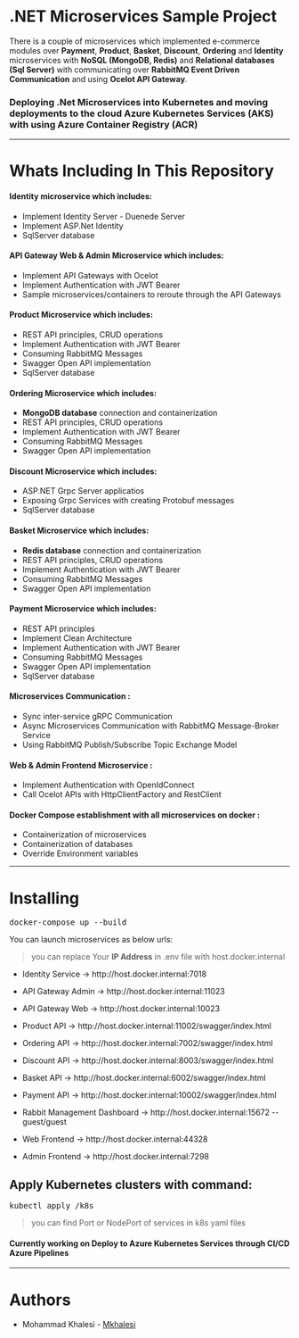 # .NET Microservices Sample Project

There is a couple of microservices which implemented e-commerce modules over <b>Payment</b>, <b>Product</b>, <b>Basket</b>, <b>Discount</b>, <b>Ordering</b> and <b>Identity</b> microservices with <b>NoSQL (MongoDB, Redis)</b> and <b>Relational databases (Sql Server)</b> with
communicating over <b>RabbitMQ Event Driven Communication</b> and using <b>Ocelot API Gateway</b>.

<h3>
Deploying .Net Microservices into <h>Kubernetes</b> and moving deployments to the cloud <b>Azure Kubernetes Services (AKS)</b> with using <b>Azure Container Registry (ACR)</b>
</h3>

<hr>

# Whats Including In This Repository

<h4>Identity microservice which includes:</h4>
<ul>
  <li>
    Implement Identity Server - Duenede Server
  </li>
  <li>
    Implement ASP.Net Identity
  </li>
  <li>
    SqlServer database
  </li>
</ul>

<h4>API Gateway Web & Admin Microservice which includes:</h4>
<ul>
  <li>
     Implement API Gateways with Ocelot
  </li>
  <li>
    Implement Authentication with JWT Bearer
  </li>
  <li>
    Sample microservices/containers to reroute through the API Gateways
  </li>
</ul>

<h4>Product Microservice which includes:</h4>
<ul>
  <li>
    REST API principles, CRUD operations
  </li>
  <li>
    Implement Authentication with JWT Bearer
  </li>
  <li>
    Consuming RabbitMQ Messages
  </li>
  <li>
    Swagger Open API implementation
  </li>
  <li>
    SqlServer database
  </li>
</ul>

<h4>Ordering Microservice which includes:</h4>
<ul>
  <li>
    <b>MongoDB database</b> connection and containerization
  </li>
  <li>
    REST API principles, CRUD operations
  </li>
  <li>
    Implement Authentication with JWT Bearer
  </li>
  <li>
    Consuming RabbitMQ Messages
  </li>
  <li>
    Swagger Open API implementation
  </li>
</ul>

<h4>Discount Microservice which includes:</h4>
<ul>
  <li>
    ASP.NET Grpc Server applicatios
  </li>
  <li>
    Exposing Grpc Services with creating Protobuf messages
  </li>
  <li>
    SqlServer database
  </li>
</ul>

<h4>Basket Microservice which includes:</h4>
<ul>
  <li>
    <b>Redis database</b> connection and containerization
  </li>
  <li>
    REST API principles, CRUD operations
  </li>
  <li>
    Implement Authentication with JWT Bearer
  </li>
  <li>
    Consuming RabbitMQ Messages
  </li>
  <li>
    Swagger Open API implementation
  </li>
</ul>

<h4>Payment Microservice which includes:</h4>
<ul>
  <li>
    REST API principles
  </li>
  <li>
    Implement Clean Architecture
  </li>
  <li>
    Implement Authentication with JWT Bearer
  </li>
  <li>
    Consuming RabbitMQ Messages
  </li>
  <li>
    Swagger Open API implementation
  </li>
  <li>
    SqlServer database
  </li>
</ul>

<h4>Microservices Communication :</h4>
<ul>
  <Li>
    Sync inter-service gRPC Communication
  </Li>
  <li>
    Async Microservices Communication with RabbitMQ Message-Broker Service
  </li>
  <li>
    Using RabbitMQ Publish/Subscribe Topic Exchange Model
  </li>
</ul>

<h4>Web & Admin Frontend Microservice :</h4>
<ul>
  <li>
    Implement Authentication with OpenIdConnect
  </li>
  <li>
    Call Ocelot APIs with HttpClientFactory and RestClient
  </li>
</ul>

<h4>Docker Compose establishment with all microservices on docker :</h4>
<ul>
  <li>
   Containerization of microservices
  </li>
  <li>
    Containerization of databases
  </li>
  <li>
    Override Environment variables
  </li>
</ul>

<hr>

# Installing

<pre>docker-compose up --build</pre>

<p>
  You can launch microservices as below urls:
  <blockquote>
    you can replace Your <b>IP Address</b> in .env file with host.docker.internal
  </blockquote>
</p>

<ul>
  <li>
    <p>Identity Service -> http://host.docker.internal:7018</p>
  </li>
  <li>
    <p>API Gateway Admin -> http://host.docker.internal:11023</p>
  </li>
  <li>
    <p>API Gateway Web -> http://host.docker.internal:10023</p>
  </li>
  <li>
    <p>Product API -> http://host.docker.internal:11002/swagger/index.html</p>
  </li>
    <li>
    <p>Ordering API -> http://host.docker.internal:7002/swagger/index.html</p>
  </li>
    <li>
    <p>Discount API -> http://host.docker.internal:8003/swagger/index.html</p>
  </li>
  <li>
    <p>Basket API -> http://host.docker.internal:6002/swagger/index.html</p>
  </li>
  <li>
    <p>Payment API -> http://host.docker.internal:10002/swagger/index.html</p>
  </li>
  <li>
    <p>Rabbit Management Dashboard -> http://host.docker.internal:15672 -- guest/guest</p>
  </li>
  <li>
    <p>Web Frontend -> http://host.docker.internal:44328</p>
  </li>
  <li>
    <p>Admin Frontend -> http://host.docker.internal:7298</p>
  </li>
</ul>

<h2>Apply Kubernetes clusters with command: </h2>
<pre>kubectl apply /k8s</pre>
<p>
  <blockquote>
    you can find Port or NodePort of services in k8s yaml files
  </blockquote>
</p>
<h4>Currently working on Deploy to Azure Kubernetes Services through CI/CD Azure Pipelines</h4>

<hr>

# Authors
<ul>
  <li>
    Mohammad Khalesi - <a href="https://github.com/mkhalesi">Mkhalesi</a>
  </li>
</ul>
